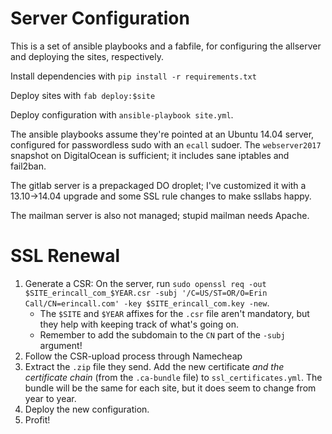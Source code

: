 # Server Configuration

This is a set of ansible playbooks and a fabfile, for configuring the allserver and deploying the sites, respectively.

Install dependencies with `pip install -r requirements.txt`

Deploy sites with `fab deploy:$site`

Deploy configuration with `ansible-playbook site.yml`.

The ansible playbooks assume they're pointed at an Ubuntu 14.04 server, configured for passwordless sudo with an `ecall` sudoer. The `webserver2017` snapshot on DigitalOcean is sufficient; it includes sane iptables and fail2ban.

The gitlab server is a prepackaged DO droplet; I've customized it with a 13.10->14.04 upgrade and some SSL rule changes to make ssllabs happy.

The mailman server is also not managed; stupid mailman needs Apache.

# SSL Renewal

1. Generate a CSR: On the server, run `sudo openssl req -out $SITE_erincall_com_$YEAR.csr -subj '/C=US/ST=OR/O=Erin Call/CN=erincall.com' -key $SITE_erincall_com.key -new`.
    * The `$SITE` and `$YEAR` affixes for the `.csr` file aren't mandatory, but they help with keeping track of what's going on.
    * Remember to add the subdomain to the `CN` part of the `-subj` argument!
1. Follow the CSR-upload process through Namecheap
1. Extract the `.zip` file they send. Add the new certificate _and the certificate chain_ (from the `.ca-bundle` file) to `ssl_certificates.yml`. The bundle will be the same for each site, but it does seem to change from year to year.
1. Deploy the new configuration.
1. Profit!
